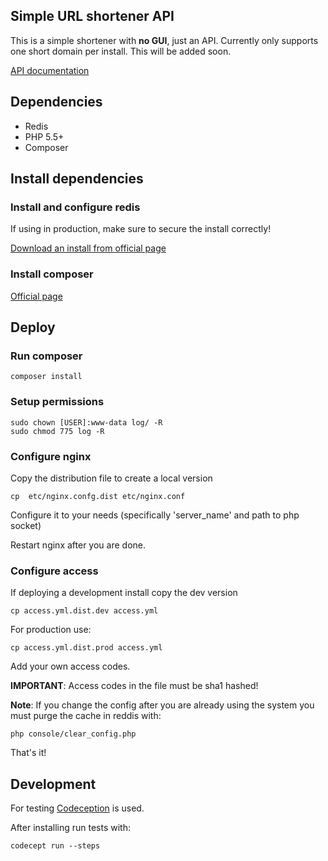Simple URL shortener API
------------------------

This is a simple shortener with **no GUI**, just an API. Currently only supports one short domain per install. This will be added soon.

[API documentation](doc/api.md)

## Dependencies

- Redis
- PHP 5.5+
- Composer

## Install dependencies

### Install and configure redis

If using in production, make sure to secure the install correctly!

[Download an install from official page](http://redis.io/download)

### Install composer

[Official page](https://getcomposer.org/download/)


## Deploy

### Run composer

    composer install

### Setup permissions

    sudo chown [USER]:www-data log/ -R
    sudo chmod 775 log -R

### Configure nginx

Copy the distribution file to create a local version

    cp  etc/nginx.confg.dist etc/nginx.conf

Configure it to your needs (specifically 'server_name' and path to php socket)

Restart nginx after you are done.

### Configure access

If deploying a development install copy the dev version

    cp access.yml.dist.dev access.yml

For production use:

    cp access.yml.dist.prod access.yml

Add your own access codes.

**IMPORTANT**: Access codes in the file must be sha1 hashed!

**Note**: If you change the config after you are already using the system you must purge the cache in reddis with:

    php console/clear_config.php

That's it!

## Development

For testing [Codeception](http://codeception.com/quickstart) is used.

After installing run tests with:

    codecept run --steps